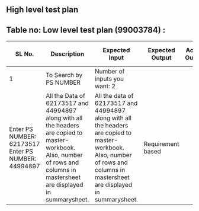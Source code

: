 ## High level test plan


## Table no: Low level test plan (99003784) :

| **SL No.**  | **Description**                                              | **Expected Input**       | **Expected Output** | **Actual Output** |**Type Of Test**    |    
|-------------|--------------------------------------------------------------|------------      |-------------|----------------|------------------  |
|  1          |  To Search by PS NUMBER  | Number of inputs you want: 2
Enter PS NUMBER: 62173517 Enter PS NUMBER: 44994897| All the Data of 62173517 and 44994897 along with all the headers are copied to master-workbook. Also, number of rows and columns in mastersheet are displayed in summarysheet.|All the data of 62173517 and 44994897 along with all the headers are copied to master-workbook. Also, number of rows and columns in mastersheet are displayed in summarysheet.|Requirement based|



